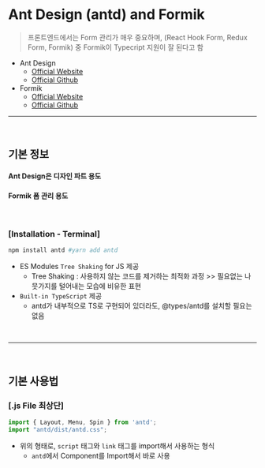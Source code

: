 # Ant Design (antd) and Formik
> 프론트엔드에서는 Form 관리가 매우 중요하며, (React Hook Form, Redux Form, Formik) 중 Formik이 Typecript 지원이 잘 된다고 함
* Ant Design
     * [Official Website](https://ant.design/)
     * [Official Github](https://github.com/ant-design/ant-design/)
* Formik
     * [Official Website](https://formik.org/)  
     * [Official Github](https://github.com/formium/formik)

<hr>
<br>

## 기본 정보

#### Ant Design은 디자인 파트 용도
#### Formik 폼 관리 용도

<br>

### [Installation - Terminal]
```bash
npm install antd #yarn add antd
```
* ES Modules `Tree Shaking` for JS 제공
  * Tree Shaking : 사용하지 않는 코드를 제거하는 최적화 과정 >> 필요없는 나뭇가지를 털어내는 모습에 비유한 표현
* `Built-in TypeScript` 제공
  * antd가 내부적으로 TS로 구현되어 있더라도, @types/antd를 설치할 필요는 없음

<br>
<hr>
<br>

## 기본 사용법

#### 

### [.js File 최상단]
```js
import { Layout, Menu, Spin } from 'antd';
import "antd/dist/antd.css";
```
* 위의 형태로, `script` 태그와 `link` 태그를 import해서 사용하는 형식
  * `antd`에서 Component를 Import해서 바로 사용
